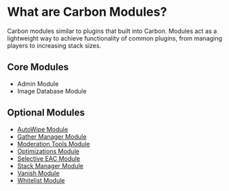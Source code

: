 # What are Carbon Modules?
Carbon modules similar to plugins that built into Carbon. Modules act as a lightweight way to achieve functionality of common plugins, from managing players to increasing stack sizes.

## Core Modules
- Admin Module
- Image Database Module


## Optional Modules
- [AutoWipe Module](optional-modules/autowipe-module)
- [Gather Manager Module](optional-modules/gather-manager-module)
- [Moderation Tools Module](optional-modules/moderation-tools-module)
- [Optimizations Module](optional-modules/optimizations-module)
- [Selective EAC Module](optional-modules/selective-eac-module)
- [Stack Manager Module](optional-modules/stack-manager-module)
- [Vanish Module](optional-modules/vanish-module)
- [Whitelist Module](optional-modules/whitelist-module)